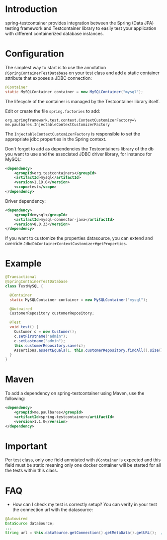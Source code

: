 # Introduction
spring-testcontainer provides integration between the Spring (Data JPA) testing framework and Testcontainer library to 
easily test your application with different containerized database instances. 

# Configuration
The simplest way to start is to use the annotation `@SpringContainerTestDatabase` on your test class and add a static 
container attribute that exposes a JDBC connection:
```java
@Container
static MySQLContainer container = new MySQLContainer("mysql");
```

The lifecycle of the container is managed by the Testcontainer library itself. 

Edit or create the file `spring.factories` to add:
```
org.springframework.test.context.ContextCustomizerFactory=\
me.paulbares.InjectableContextCustomizerFactory
```

The `InjectableContextCustomizerFactory` is responsible to set the appropriate jdbc properties in the Spring context. 

Don't forget to add as dependencies the Testcontainers library of the db you want to use and the associated JDBC driver library, 
for instance for MySQL:
```xml
<dependency>
    <groupId>org.testcontainers</groupId>
    <artifactId>mysql</artifactId>
    <version>1.19.0</version>
    <scope>test</scope>
</dependency>
```
Driver dependency:
```xml
<dependency>
    <groupId>mysql</groupId>
    <artifactId>mysql-connector-java</artifactId>
    <version>8.0.33</version>
</dependency>
```
If you want to customize the properties datasource, you can extend and override `JdbcDbContainerContextCustomizer#getProperties`.

# Example

```java
@Transactional
@SpringContainerTestDatabase
class TestMySQL {

  @Container
  static MySQLContainer container = new MySQLContainer("mysql");

  @Autowired
  CustomerRepository customerRepository;

  @Test
  void test() {
    Customer c = new Customer();
    c.setFirstname("admin");
    c.setLastname("admin");
    this.customerRepository.save(c);
    Assertions.assertEquals(1, this.customerRepository.findAll().size()); // Whatever...
  }
}
```
# Maven

To add a dependency on spring-testcontainer using Maven, use the following:
```xml
<dependency>
    <groupId>me.paulbares</groupId>
    <artifactId>spring-testcontainer</artifactId>
    <version>1.1.0</version>
</dependency>
```
# Important
Per test class, only one field annotated with `@Container` is expected and this field must be static meaning only one docker 
container will be started for all the tests within this class. 

# FAQ
- How can I check my test is correctly setup?
You can verify in your test the connection url with the datasource:
```java
@Autowired
DataSource dataSource;
...
String url = this.dataSource.getConnection().getMetaData().getURL();  // Value is jdbc:mysql://localhost:33349/test for a mysql db.
```

